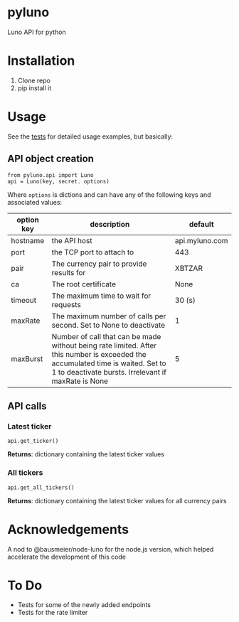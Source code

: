 # pyluno
Luno API for python

# Installation

1.  Clone repo
2.  pip install it

# Usage

See the [tests](tests/) for detailed usage examples, but basically:

## API object creation

    from pyluno.api import Luno
    api = Luno(key, secret. options)

Where `options` is  dictions and can have any of the following keys and associated values:

| option key   | description      | default |
|--------------|------------------|---------|
| hostname | the API host | api.myluno.com |
| port | the TCP port to attach to | 443 |
| pair | The currency pair to provide results for | XBTZAR |
| ca | The root certificate | None |
| timeout | The maximum time to wait for requests | 30 (s) |
| maxRate | The maximum number of calls per second. Set to None to deactivate |  1 |
| maxBurst | Number of call that can be made without being rate limited. After this number is exceeded the accumulated time is waited. Set to 1 to deactivate bursts. Irrelevant if maxRate is None | 5 |

## API calls

### Latest ticker

    api.get_ticker()

**Returns**: dictionary containing the latest ticker values

### All tickers

    api.get_all_tickers()

**Returns**: dictionary containing the latest ticker values for all currency pairs

# Acknowledgements

A nod to @bausmeier/node-luno for the node.js version, which helped
accelerate the development of this code


# To Do

-   Tests for some of the newly added endpoints
-   Tests for the rate limiter
